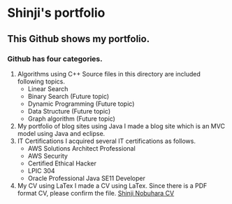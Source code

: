 # Shinji's portfolio

## This Github shows my portfolio.
### Github has four categories.
1. Algorithms using C++
   Source files in this directory are included following topics.
   - Linear Search
   - Binary Search (Future topic)
   - Dynamic Programming (Future topic)
   - Data Structure (Future topic) 
   - Graph algorithm (Future topic)
2. My portfolio of blog sites using Java
   I made a blog site which is an MVC model using Java and eclipse.
3. IT Certifications
   I acquired several IT certifications as follows.
   - AWS Solutions Architect Professional
   - AWS Security
   - Certified Ethical Hacker
   - LPIC 304
   - Oracle Professional Java SE11 Developer
4. My CV using LaTex
  I made a CV using LaTex. Since there is a PDF format CV, please confirm the file.
  [Shinji Nobuhara CV](https://github.com/nobu1/portfolio/blob/main/CurriculumVitae/CV_main_ShinjiNobuhara.pdf)
